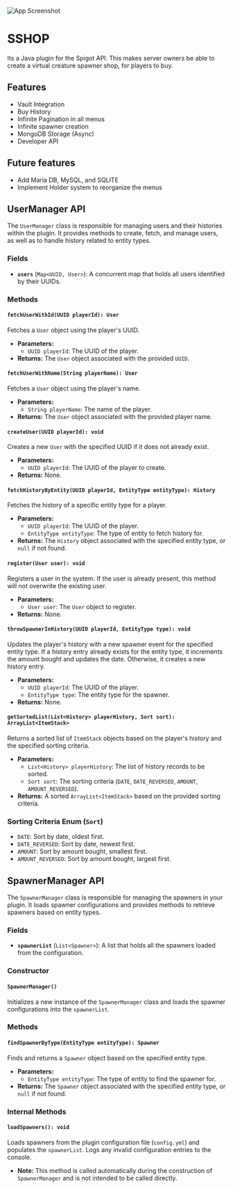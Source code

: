 ![App Screenshot](https://i.imgur.com/xnXwU41.png)

# SSHOP

Its a Java plugin for the Spigot API. This makes server owners be able to create a virtual creature spawner shop, for players to buy.

## Features

- Vault Integration
- Buy History
- Infinite Pagination in all menus
- Infinite spawner creation
- MongoDB Storage (Async)
- Developer API


## Future features

- Add Maria DB, MySQL, and SQLITE
- Implement Holder system to reorganize the menus


## UserManager API

The `UserManager` class is responsible for managing users and their histories within the plugin. It provides methods to create, fetch, and manage users, as well as to handle history related to entity types.

### Fields

- **`users`** (`Map<UUID, User>`): A concurrent map that holds all users identified by their UUIDs.

### Methods

#### `fetchUserWithId(UUID playerId): User`

Fetches a `User` object using the player's UUID.

- **Parameters:**
  - `UUID playerId`: The UUID of the player.
- **Returns:** The `User` object associated with the provided `UUID`.

#### `fetchUserWithName(String playerName): User`

Fetches a `User` object using the player's name.

- **Parameters:**
  - `String playerName`: The name of the player.
- **Returns:** The `User` object associated with the provided player name.

#### `createUser(UUID playerId): void`

Creates a new `User` with the specified UUID if it does not already exist.

- **Parameters:**
  - `UUID playerId`: The UUID of the player to create.
- **Returns:** None.

#### `fetchHistoryByEntity(UUID playerId, EntityType entityType): History`

Fetches the history of a specific entity type for a player.

- **Parameters:**
  - `UUID playerId`: The UUID of the player.
  - `EntityType entityType`: The type of entity to fetch history for.
- **Returns:** The `History` object associated with the specified entity type, or `null` if not found.

#### `register(User user): void`

Registers a user in the system. If the user is already present, this method will not overwrite the existing user.

- **Parameters:**
  - `User user`: The `User` object to register.
- **Returns:** None.

#### `throwSpawnerInHistory(UUID playerId, EntityType type): void`

Updates the player's history with a new spawner event for the specified entity type. If a history entry already exists for the entity type, it increments the amount bought and updates the date. Otherwise, it creates a new history entry.

- **Parameters:**
  - `UUID playerId`: The UUID of the player.
  - `EntityType type`: The entity type for the spawner.
- **Returns:** None.

#### `getSortedList(List<History> playerHistory, Sort sort): ArrayList<ItemStack>`

Returns a sorted list of `ItemStack` objects based on the player's history and the specified sorting criteria.

- **Parameters:**
  - `List<History> playerHistory`: The list of history records to be sorted.
  - `Sort sort`: The sorting criteria (`DATE`, `DATE_REVERSED`, `AMOUNT`, `AMOUNT_REVERSED`).
- **Returns:** A sorted `ArrayList<ItemStack>` based on the provided sorting criteria.

### Sorting Criteria Enum (`Sort`)

- `DATE`: Sort by date, oldest first.
- `DATE_REVERSED`: Sort by date, newest first.
- `AMOUNT`: Sort by amount bought, smallest first.
- `AMOUNT_REVERSED`: Sort by amount bought, largest first.

## SpawnerManager API

The `SpawnerManager` class is responsible for managing the spawners in your plugin. It loads spawner configurations and provides methods to retrieve spawners based on entity types.

### Fields

- **`spawnerList`** (`List<Spawner>`): A list that holds all the spawners loaded from the configuration.

### Constructor

#### `SpawnerManager()`

Initializes a new instance of the `SpawnerManager` class and loads the spawner configurations into the `spawnerList`.

### Methods

#### `findSpawnerByType(EntityType entityType): Spawner`

Finds and returns a `Spawner` object based on the specified entity type.

- **Parameters:**
  - `EntityType entityType`: The type of entity to find the spawner for.
- **Returns:** The `Spawner` object associated with the specified entity type, or `null` if not found.

### Internal Methods

#### `loadSpawners(): void`

Loads spawners from the plugin configuration file (`config.yml`) and populates the `spawnerList`. Logs any invalid configuration entries to the console.

- **Note:** This method is called automatically during the construction of `SpawnerManager` and is not intended to be called directly.
